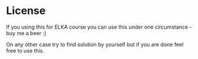 # License 

If you using this for ELKA course you can use this under one circumstance - buy me a beer :)

On any other case try to find solution by yourself but if you are done feel free to use this.
